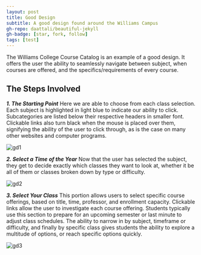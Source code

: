 ```yaml
---
layout: post
title: Good Design
subtitle: A good design found around the Williams Campus
gh-repo: daattali/beautiful-jekyll
gh-badge: [star, fork, follow]
tags: [test]
---
```


The Williams College Course Catalog is an example of a good design.  It offers the user the ability to seamlessly navigate between subject, when courses are offered, and the specifics/requirements of every course. 



## The Steps Involved

***1. The Starting Point***
Here we are able to choose from each class selection.  Each subject is highlighted in light blue to indicate our ability to click.  Subcategories are listed below their respective headers in smaller font.  Clickable links also turn black when the mouse is placed over them, signifying the ability of the user to click through, as is the case on many other websites and computer programs.

![gd1](/Users/ryanschmidt/Desktop/gd1.png)


***2. Select a Time of the Year***
Now that the user has selected the subject, they get to decide exactly which classes they want to look at, whether it be all of them or classes broken down by type or difficulty.

![gd2](/Users/ryanschmidt/Desktop/gd2.png)


***3. Select Your Class***
This portion allows users to select specific course offerings, based on title, time, professor, and enrollment capacity.  Clickable links allow the user to investigate each course offering.  Students typically use this section to prepare for an upcoming semester or last minute to adjust class schedules.  The ability to narrow in by subject, timeframe or difficulty, and finally by specific class gives students the ability to explore a multitude of options, or reach specific options quickly.

![gd3](/Users/ryanschmidt/Desktop/gd3.png)


